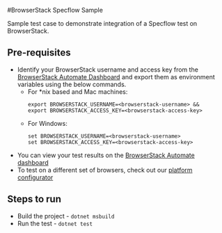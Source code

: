 #BrowserStack Specflow Sample

Sample test case to demonstrate integration of a Specflow test on BrowserStack.

## Pre-requisites

* Identify your BrowserStack username and access key from the [BrowserStack Automate Dashboard](https://automate.browserstack.com/) and export them as environment variables using the below commands. 
  - For *nix based and Mac machines:
      ```
      export BROWSERSTACK_USERNAME=<browserstack-username> &&
      export BROWSERSTACK_ACCESS_KEY=<browserstack-access-key>
      ```
  - For Windows:
      ```
      set BROWSERSTACK_USERNAME=<browserstack-username>
      set BROWSERSTACK_ACCESS_KEY=<browserstack-access-key>
      ```
* You can view your test results on the [BrowserStack Automate dashboard](https://www.browserstack.com/automate)
* To test on a different set of browsers, check out our [platform configurator](https://www.browserstack.com/docs/automate/selenium/select-browsers-and-devices)

## Steps to run
- Build the project - `dotnet msbuild`
- Run the test - `dotnet test`